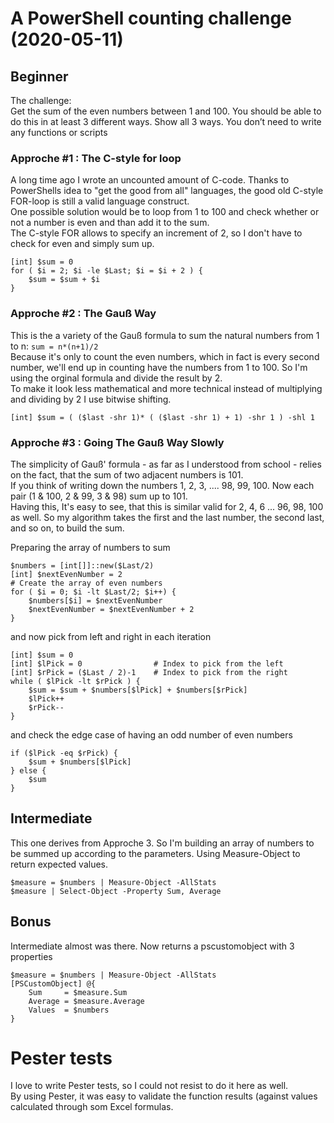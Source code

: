 # A PowerShell counting challenge (2020-05-11)

## Beginner
The challenge:\
Get the sum of the even numbers between 1 and 100. You should be able to do this in at least 3 different ways. Show all 3 ways. You don’t need to write any functions or scripts
### Approche #1 : The C-style for loop
A long time ago I wrote an uncounted amount of C-code. Thanks to PowerShells idea to "get the good from all" languages, the good old C-style FOR-loop is still a valid language construct.\
One possible solution would be to loop from 1 to 100 and check whether or not a number is even and than add it to the sum.\
The C-style FOR allows to specify an increment of 2, so I don't have to check for even and simply sum up.

    [int] $sum = 0
    for ( $i = 2; $i -le $Last; $i = $i + 2 ) {
        $sum = $sum + $i
    }

### Approche #2 : The Gauß Way
This is the a variety of the Gauß formula to sum the natural numbers from 1 to n: `sum = n*(n+1)/2`\
Because it's only to count the even numbers, which in fact is every second number, we'll end up in counting have the numbers from 1 to 100. So I'm using the orginal formula and divide the result by 2.\
To make it look less mathematical and more technical instead of multiplying and dividing by 2 I use bitwise shifting.

    [int] $sum = ( ($last -shr 1)* ( ($last -shr 1) + 1) -shr 1 ) -shl 1

### Approche #3 : Going The Gauß Way Slowly
The simplicity of Gauß' formula - as far as I understood from school - relies on the fact, that the sum of two adjacent numbers is 101.\
If you think of writing down the numbers 1, 2, 3, .... 98, 99, 100. Now each pair (1 & 100, 2 & 99, 3 & 98) sum up to 101.\
Having this, It's easy to see, that this is similar valid for 2, 4, 6 ... 96, 98, 100 as well. So my algorithm takes the first and the last number, the second last, and so on, to build the sum.

Preparing the array of numbers to sum

    $numbers = [int[]]::new($Last/2)
    [int] $nextEvenNumber = 2
    # Create the array of even numbers
    for ( $i = 0; $i -lt $Last/2; $i++) {
        $numbers[$i] = $nextEvenNumber
        $nextEvenNumber = $nextEvenNumber + 2
    }

and now pick from left and right in each iteration

    [int] $sum = 0
    [int] $lPick = 0                # Index to pick from the left
    [int] $rPick = ($Last / 2)-1    # Index to pick from the right
    while ( $lPick -lt $rPick ) {
        $sum = $sum + $numbers[$lPick] + $numbers[$rPick]
        $lPick++
        $rPick--
    }

and check the edge case of having an odd number of even numbers

    if ($lPick -eq $rPick) {
        $sum + $numbers[$lPick]
    } else {
        $sum
    }

## Intermediate
This one derives from Approche 3. So I'm building an array of numbers to be summed up according to the parameters. Using Measure-Object to return expected values.

    $measure = $numbers | Measure-Object -AllStats
    $measure | Select-Object -Property Sum, Average

## Bonus
Intermediate almost was there. Now returns a pscustomobject with 3 properties

    $measure = $numbers | Measure-Object -AllStats
    [PSCustomObject] @{
        Sum     = $measure.Sum
        Average = $measure.Average
        Values  = $numbers
    }

# Pester tests
I love to write Pester tests, so I could not resist to do it here as well.\
By using Pester, it was easy to validate the function results (against values calculated through som Excel formulas.